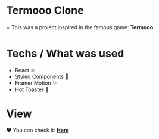 # Termooo Clone 
⭐ This was a project inspired in the famous game: **Termooo**

# Techs / What was used
- React ⚛️
- Styled Components 💅
- Framer Motion ✨
- Hot Toaster 📌

# View
♥️ You can check it: [**Here**](https://netlify.app/termu)
